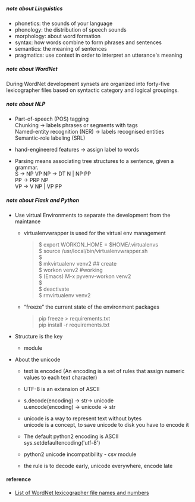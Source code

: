 ##### note about Linguistics
  * phonetics: the sounds of your language  
  * phonology: the distribution of speech sounds    
  * morphology: about word formation  
  * syntax: how words combine to form phrases and sentences  
  * semantics: the meaning of sentences  
  * pragmatics:  use context in order to interpret an utterance's meaning  

##### note about WordNet 
  During WordNet development synsets are organized into forty-five lexicographer files based on syntactic category and logical groupings.

##### note about NLP
  * Part-of-speech (POS) tagging  
    Chunking -> labels phrases or segments with tags  
    Named-entity recognition (NER) -> labels recognised entities  
    Semantic-role labeling (SRL)  

  * hand-engineered features -> assign label to words 

  * Parsing means associating tree structures to a sentence, given a grammar.   
     S -> NP VP 
     NP -> DT N | NP PP  
     PP -> PRP NP  
     VP -> V NP | VP PP  



##### note about Flask and Python
* Use virtual Environments to separate the development from the maintance 
    - virtualenvwrapper is used for the virtual env management
      > $ export WORKON_HOME = $HOME/.virtualenvs  
        $ source /usr/local/bin/virtualenvwrapper.sh   
        $     
        $ mkvirtualenv venv2  ## create   
        $ workon venv2   #working    
        $ (Emacs) M-x pyvenv-workon venv2   
        $    
        $ deactivate  
        $ rmvirtualenv venv2

    - “freeze” the current state of the environment packages  
      > pip freeze > requirements.txt   
      > pip install -r requirements.txt 

* Structure is the key  
    - module  

* About the unicode 
   - text is encoded (An encoding is a set of rules that assign numeric values to each text character)  
   - UTF-8 is an extension of ASCII  

   - s.decode(encoding) -> str-> unicode  
     u.encode(encoding) -> unicode -> str  

   - unicode is a way to represent text without bytes  
    unicode is a concept, to save unicode to disk you have to encode it

   - The default python2 encoding is ASCII  
      sys.setdefaultencoding('utf-8')  

   - python2 unicode incompatibility - csv module   

   - the rule is to decode early, unicode everywhere, encode late


#### reference
* [List of WordNet lexicographer file names and numbers](https://wordnet.princeton.edu/man/lexnames.5WN.html)
 